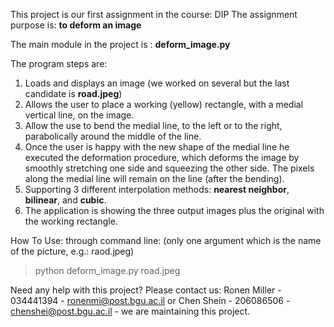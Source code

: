 This project is our first assignment in the course: DIP
The assignment purpose is: **to deform an image**

The main module in the project is : **deform_image.py**

The program steps are:
1. Loads and displays an image (we worked on several but the last candidate is **road.jpeg**)
2. Allows the user to place a working (yellow) rectangle, with a medial vertical line, on the image.
4. Allow the use to bend the medial line, to the left or to the right, parabolically around the middle of the line.
5. Once the user is happy with the new shape of the medial line he executed the deformation
procedure, which deforms the image by smoothly stretching one side and squeezing the
other side. The pixels along the medial line will remain on the line (after the bending).
6. Supporting 3 different interpolation methods: **nearest neighbor**, **bilinear**, and **cubic**.
7. The application is showing the three output images plus the original with the working rectangle.

How To Use: through command line:
(only one argument which is the name of the picture, e.g.: raod.jpeg)
> python deform_image.py road.jpeg 

Need any help with this project?
Please contact us:
Ronen Miller - 034441394 - <ronenmi@post.bgu.ac.il> or Chen Shein - 206086506 - <chenshei@post.bgu.ac.il> - we are maintaining this project.
